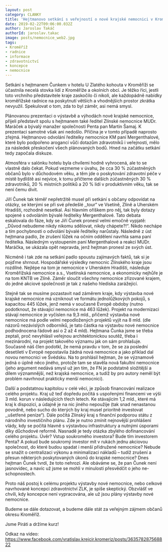 ```yaml
---
layout: post
category: CLANKY
title: 'Hejtmanovo setkání s veřejností o nové krajské nemocnici v Kroměříži, aneb hašteření s HATEmanem.'
date: 2019-02-22T09:06:00.032Z
author: Jaroslav Takáč
authorId: jaroslav.takac
image: posts/nemocnice_web2.jpg
tags:
- Kroměříž
- radnice
- informace
- zdravotnictví
- koncepce
- nemocnice
---
```


Setkání s hejtmanem Čunkem v hotelu U Zlatého kohouta v Kroměříži se účastnila necelá stovka lidí z Kroměříže a okolních obcí. Je těžko říci, jestli toto vrchního představitele kraje zaskočilo či nikoli, ale každopádně nabídky kroměřížské radnice na poskytnutí větších a vhodnějších prostor zkrátka nevyužil. Spekulovat o tom, zda to byl záměr, asi nemá smysl.

Plánovanou prezentaci o výstavbě a výhodách nové krajské nemocnice, přijeli představit spolu s hejtmanem také ředitel Zlínské nemocnice MUDr. Maráček a bývalý manažer společnosti Penta pan Martin Šamaj. K prezentaci samotné však ani nedošlo. Příčina je v tomto případě naprosto zřejmá. Hejtmanovo odvolání ředitelky nemocnice KM paní Mergenthalové, které bylo podpořeno arogancí vůči dotazům zdravotníků i veřejnosti, mělo za následek přeskočení všech plánovaných bodů. Hned na začátku setkání tedy započala diskuze.

Atmosféra v salónku hotelu byla chvílemi hodně vyhrocená, ale to se vlastně dalo čekat. Pokud vezmeme v úvahu, že cca 30 % zúčastněných občanů bylo v důchodovém věku, a těm jde o poskytování zdravotní péče v místě bydliště asi nejvíce, k tomu přičteme dalších zúčastněných 30 % zdravotníků, 20 % místních politiků a 20 % lidí v produktivním věku, tak se není čemu divit.

Jiří Čunek tak téměř nepřetržitě musel při setkání s občany odpovídat na otázky, se kterými se při své předešlé ,,tour“ ve Vsetíně, Zlíně a Uherském Hradišti, rozhodně nesetkal. Asi hlavním oříškem pro něj, tak byly dotazy spojené s odvoláním bývalé ředitelky Mergenthalové. Tato debata eskalovala do fáze, kdy se Jiří Čunek pronesl velmi emočně vypjatě: ,,Důvod nebudeme nikdy nikomu sdělovat, nikdy chápete?!“. Nikdo nechápe a tím pochybnosti o odvolání bývalé ředitelky narůstaly. Následně z úst hejtmana padlo, že zrušení lůžek na očním oddělení navrhla sama paní ředitelka. Následným vystoupením paní Mergenthalové a reakcí MUDr. Maráčka, se ukázala opět nepravda, jenž hejtman pronesl ze svých úst.

Nicméně i tak zde na setkání padlo spoustu zajímavých faktů, tak si je pojďme shrnout. Hospodářské výsledky nemocnic Zlínského kraje jsou rozdílné. Nejlépe na tom je nemocnice v Uherském Hradišti, následuje Kroměřížská nemocnice a.s., Vsetínská nemocnice, a ekonomicky nejhůře je na tom KNTB ve Zlíně. Záměr sloučit všechny nemocnice zřizované krajem, do jedné akciové společnosti je tak z našeho hlediska zarážející.

Stejně tak se musíme pozastavit nad záměrem kraje, kdy výstavba nové krajské nemocnice má vzniknout ve formátu jednolůžkových pokojů, s kapacitou 445 lůžek, jenž nemá v současné Evropě obdoby (nutno podotknout, že stávající nemocnice má 463 lůžek). Projekt na modernizaci stávají nemocnice je vyčíslen na 9,3 mld., přičemž výstavba nové nemocnice má podle velmi nepodložených projektů vyjít na 8 mld. (dle názorů nezávislých odborníků, je tato částka na výstavbu nové nemocnice podhodnocena řádově asi o 2 až 4 mld).
Hejtmana Čunka jsme se třeba zeptali, proč nevyhlásil veřejnou architektonickou soutěž, třeba i mezinárodní, na projekt takového významu jak on sám prohlašuje. Současně náš člen podotkl, že nemá pravdu v tom, že se za poslední desetiletí v Evropě nepostavila žádná nová nemocnice a jako příklad dal novou nemocnici ve Švédsku. Na to prohlásil hejtman, že se významově jedná o úplně něco jiného, protože tam se stavěla nová fakultní nemocnice (jeho argument nedává smysl už jen tím, že FN je podstatně složitější a dílem významnější, než krajská nemocnice, a tudíž by pro autory neměl být problém navrhnout prakticky menší nemocnici).

Další a podstatnou kapitolou v celé věci, je způsob financování realizace celého projektu. Kraj už teď dopředu počítá s uspořenými financemi ve výši 3 mld. korun v následujících třech letech. Ke stávajícím 1,2 mld., které má kraj k dispozici, a údajně je na nic jiného nepoužije (tak snad nenastanou povodně, nebo sucho do kterých by kraj musel prioritně investovat ,,ušetřené peníze“). Dále počítá Zlínský kraj s finanční podporou státu z národního investičního plánu. Zde je nutno zmínit nejnovější prohlášení vlády, kdy se počítá hlavně s výstavbou infrastruktury a nutnými úsporami díky důchodové reformě. Nasnadě je tedy otázka zbylého dofinancování celého projektu. Úvěr? Vstup soukromého investora? Bude tím investorem Penta? A pokud bude soukromý investor mít v rukách jednu akciovou společnost, do které budou spadat i menší přidružené nemocnice? Nebude se snažit o centralizaci výkonu a minimalizaci nákladů – tudíž zrušení a přesun některých poskytovaných úkonů do krajské nemocnice? Dnes hejtman Čunek tvrdí, že toto nehrozí. Ale obáváme se, že pan Čunek není jasnovidec, a navíc už jsme se mohli v minulosti přesvědčit o jeho ne-schopnostech.

Proto náš postoj k celému projektu výstavby nové nemocnice, nebo celkové navrhované koncepci zdravotnictví ZLK, je spíše skeptický. Obzvlášť ve chvíli, kdy koncepce není vypracována, ale už jsou plány výstavby nové nemocnice.

Budeme se dále dotazovat, a budeme dále stát za veřejným zájmem občanů okresu Kroměříž.

Jsme Piráti a držíme kurz!

Odkaz na video: https://www.facebook.com/vratislav.krejcir.kromeriz/posts/363578287568822
